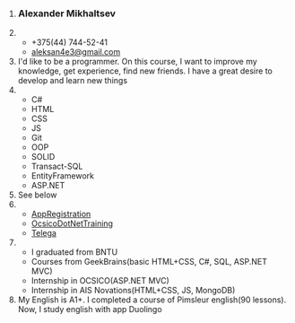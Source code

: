1. ### Alexander Mikhaltsev
2. * +375(44) 744-52-41
   * aleksan4e3@gmail.com
3. I'd like to be a programmer. On this course, I want to improve my knowledge,
get experience, find new friends. I have a great desire to develop and learn new things
4. - C#
   - HTML
   - CSS
   - JS
   - Git
   - OOP
   - SOLID
   - Transact-SQL
   - EntityFramework
   - ASP.NET
5. See below
6. - [AppRegistration](https://github.com/Aleksan4e3/AppRegistration)
   - [OcsicoDotNetTraining](https://github.com/Aleksan4e3/OcsicoDotNetTraining)
   - [Telega](https://github.com/Aleksan4e3/Telega)
7. * I graduated from BNTU
   * Courses from GeekBrains(basic HTML+CSS, C#, SQL, ASP.NET MVC)
   * Internship in OCSICO(ASP.NET MVC)
   * Internship in AIS Novations(HTML+CSS, JS, MongoDB)
8. My English is A1+. I completed a course of Pimsleur english(90 lessons). Now, I study english with app Duolingo
